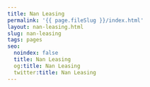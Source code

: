 ```yaml
---
title: Nan Leasing
permalink: '{{ page.fileSlug }}/index.html'
layout: nan-leasing.html
slug: nan-leasing
tags: pages
seo:
  noindex: false
  title: Nan Leasing
  og:title: Nan Leasing
  twitter:title: Nan Leasing
---
```



